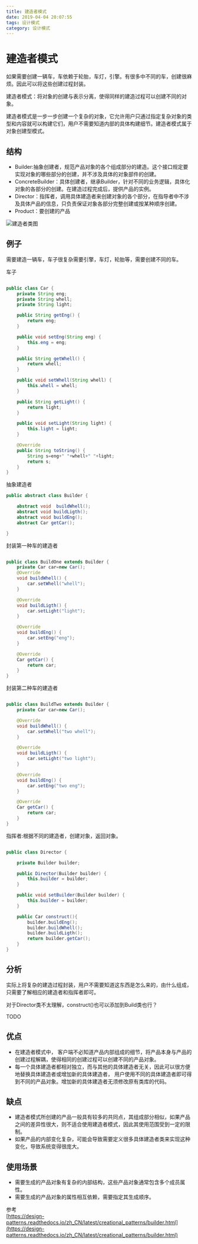 ```yaml
---
title: 建造者模式
date: 2019-04-04 20:07:55
tags: 设计模式
category: 设计模式
---
```


# 建造者模式


如果需要创建一辆车，车依赖于轮胎，车灯，引擎。有很多中不同的车，创建很麻烦。因此可以将这些创建过程封装。

建造者模式：将对象的创建与表示分离，使得同样的建造过程可以创建不同的对象。

建造者模式是一步一步创建一个复杂的对象，它允许用户只通过指定复杂对象的类型和内容就可以构建它们，用户不需要知道内部的具体构建细节。建造者模式属于对象创建型模式。

## 结构
- Builder:抽象创建者，规范产品对象的各个组成部分的建造。这个接口规定要实现对象的哪些部分的创建，并不涉及具体的对象部件的创建。
- ConcreteBuilder：具体创建者，继承Builder，针对不同的业务逻辑，具体化对象的各部分的创建。在建造过程完成后，提供产品的实例。
- Director：指挥者，调用具体建造者来创建对象的各个部分，在指导者中不涉及具体产品的信息，只负责保证对象各部分完整创建或按某种顺序创建。
- Product：要创建的产品
<!--more-->
![建造者类图](/建造者模式/建造者.png)


## 例子

需要建造一辆车，车子很复杂需要引擎，车灯，轮胎等，需要创建不同的车。

车子
~~~java

public class Car {
    private String eng;
    private String whell;
    private String light;

    public String getEng() {
        return eng;
    }

    public void setEng(String eng) {
        this.eng = eng;
    }

    public String getWhell() {
        return whell;
    }

    public void setWhell(String whell) {
        this.whell = whell;
    }

    public String getLight() {
        return light;
    }

    public void setLight(String light) {
        this.light = light;
    }

    @Override
    public String toString() {
        String s=eng+" "+whell+" "+light;
        return s;
    }
}
~~~



抽象建造者
~~~java
public abstract class Builder {

    abstract void  buildWhell();
    abstract void buildLigth();
    abstract void buildEng();
    abstract Car getCar();

}
~~~


封装第一种车的建造者
~~~java

public class BuildOne extends Builder {
    private Car car=new Car();
    @Override
    void buildWhell() {
        car.setWhell("whell");
    }

    @Override
    void buildLigth() {
        car.setLight("light");
    }

    @Override
    void buildEng() {
        car.setEng("eng");
    }

    @Override
    Car getCar() {
        return car;
    }
}
~~~

封装第二种车的建造者
~~~java

public class BuildTwo extends Builder {
    private Car car=new Car();

    @Override
    void buildWhell() {
        car.setWhell("two whell");
    }

    @Override
    void buildLigth() {
        car.setLight("two light");
    }

    @Override
    void buildEng() {
        car.setEng("two eng");
    }

    @Override
    Car getCar() {
        return car;
    }
}
~~~


指挥者:根据不同的建造者，创建对象，返回对象。
~~~java

public class Director {

    private Builder builder;

    public Director(Builder builder) {
        this.builder = builder;
    }

    public void setBuilder(Builder builder) {
        this.builder = builder;
    }

    public Car construct(){
        builder.buildEng();
        builder.buildWhell();
        builder.buildLigth();
        return builder.getCar();
    }
}

~~~

## 分析

实际上将复杂的建造过程封装，用户不需要知道这东西是怎么来的，由什么组成，只需要了解相应的建造者和指挥者即可。

对于Director类不太理解，construct()也可以添加到Build类也行？

TODO

## 优点
- 在建造者模式中， 客户端不必知道产品内部组成的细节，将产品本身与产品的创建过程解耦，使得相同的创建过程可以创建不同的产品对象。
- 每一个具体建造者都相对独立，而与其他的具体建造者无关，因此可以很方便地替换具体建造者或增加新的具体建造者， 用户使用不同的具体建造者即可得到不同的产品对象。增加新的具体建造者无须修改原有类库的代码。

## 缺点
- 建造者模式所创建的产品一般具有较多的共同点，其组成部分相似，如果产品之间的差异性很大，则不适合使用建造者模式，因此其使用范围受到一定的限制。
- 如果产品的内部变化复杂，可能会导致需要定义很多具体建造者类来实现这种变化，导致系统变得很庞大。

## 使用场景
- 需要生成的产品对象有复杂的内部结构，这些产品对象通常包含多个成员属性。
- 需要生成的产品对象的属性相互依赖，需要指定其生成顺序。

参考   
[https://design-patterns.readthedocs.io/zh_CN/latest/creational_patterns/builder.html](https://design-patterns.readthedocs.io/zh_CN/latest/creational_patterns/builder.html)   


